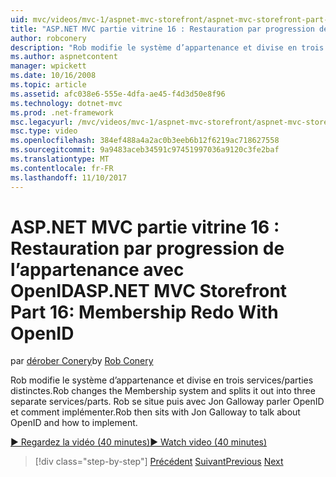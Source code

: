 ```yaml
---
uid: mvc/videos/mvc-1/aspnet-mvc-storefront/aspnet-mvc-storefront-part-16-membership-redo-with-openid
title: "ASP.NET MVC partie vitrine 16 : Restauration par progression de l’appartenance avec OpenID | Documents Microsoft"
author: robconery
description: "Rob modifie le système d’appartenance et divise en trois services/parties distinctes. Rob se situe puis avec Jon Galloway parler OpenID et comment mettre en place..."
ms.author: aspnetcontent
manager: wpickett
ms.date: 10/16/2008
ms.topic: article
ms.assetid: afc038e6-555e-4dfa-ae45-f4d3d50e8f96
ms.technology: dotnet-mvc
ms.prod: .net-framework
msc.legacyurl: /mvc/videos/mvc-1/aspnet-mvc-storefront/aspnet-mvc-storefront-part-16-membership-redo-with-openid
msc.type: video
ms.openlocfilehash: 384ef488a4a2ac0b3eeb6b12f6219ac718627558
ms.sourcegitcommit: 9a9483aceb34591c97451997036a9120c3fe2baf
ms.translationtype: MT
ms.contentlocale: fr-FR
ms.lasthandoff: 11/10/2017
---
```

<a name="aspnet-mvc-storefront-part-16-membership-redo-with-openid"></a><span data-ttu-id="e8a2d-104">ASP.NET MVC partie vitrine 16 : Restauration par progression de l’appartenance avec OpenID</span><span class="sxs-lookup"><span data-stu-id="e8a2d-104">ASP.NET MVC Storefront Part 16: Membership Redo With OpenID</span></span>
====================
<span data-ttu-id="e8a2d-105">par [dérober Conery](https://github.com/robconery)</span><span class="sxs-lookup"><span data-stu-id="e8a2d-105">by [Rob Conery](https://github.com/robconery)</span></span>

<span data-ttu-id="e8a2d-106">Rob modifie le système d’appartenance et divise en trois services/parties distinctes.</span><span class="sxs-lookup"><span data-stu-id="e8a2d-106">Rob changes the Membership system and splits it out into three separate services/parts.</span></span> <span data-ttu-id="e8a2d-107">Rob se situe puis avec Jon Galloway parler OpenID et comment implémenter.</span><span class="sxs-lookup"><span data-stu-id="e8a2d-107">Rob then sits with Jon Galloway to talk about OpenID and how to implement.</span></span>

[<span data-ttu-id="e8a2d-108">&#9654; Regardez la vidéo (40 minutes)</span><span class="sxs-lookup"><span data-stu-id="e8a2d-108">&#9654; Watch video (40 minutes)</span></span>](https://channel9.msdn.com/Blogs/ASP-NET-Site-Videos/aspnet-mvc-storefront-part-16-membership-redo-with-openid)

>[!div class="step-by-step"]
<span data-ttu-id="e8a2d-109">[Précédent](aspnet-mvc-storefront-part-15-public-code-review.md)
[Suivant](aspnet-mvc-storefront-part-17-checkout-with-jeff-atwood.md)</span><span class="sxs-lookup"><span data-stu-id="e8a2d-109">[Previous](aspnet-mvc-storefront-part-15-public-code-review.md)
[Next](aspnet-mvc-storefront-part-17-checkout-with-jeff-atwood.md)</span></span>

